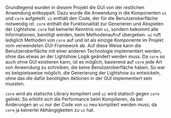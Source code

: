 
Grundlegend wurden in diesem Projekt die GUI von der restlichen Anwendung entkoppelt. Dazu wurde die Anwendung in die Komponenten `ui` und `core` aufgeteilt. `ui` enthält den Code, der für die Benutzeroberfläche notwendig ist. `core` enthält die Funktionalität zur Generieren und Abspielen der Lightshow. `core` hat keinerlei Kenntnis von `ui`, sondern bekommt alle Informationen, benötigt werden, beim Methodenaufruf übergeben. `ui` ruft lediglich Methoden von `core` auf und ist als einzige Komponente im Projekt vom verwendeten GUI-Framework ab. Auf diese Weise kann die Benutzeroberfläche mit einer anderen Technologie implementiert werden, ohne das etwas an der Lightshow Logik geändert werden muss. Da `core` so auch ohne GUI existieren kann, ist es möglich, basierend auf `core` jede Art von Anwendung zu schreiben, die keine Benutzeroberfläche haben. So war es beispielsweise möglich, die Generierung der Lightshow zu entwickeln, ohne das die dafür benötigten Aktionen in der GUI implementiert sein mussten.

`core` wird als statische Library kompiliert und `ui` wird statisch gegen `core` gelinkt. So erhöht sich die Performance beim Kompilieren, da bei Änderungen an `ui` nur der Code von `ui` neu kompiliert werden muss, da `core` ja keinerlei Abhängigkeiten zu `ui` hat.